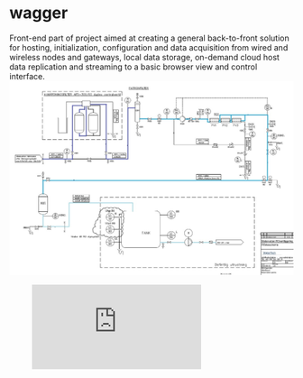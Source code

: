 # wagger
<!-- ![](cloud/client/images/0.png) -->
Front-end part of project aimed at creating a general back-to-front solution for hosting, initialization, configuration and data acquisition from wired and wireless nodes and gateways, local data storage, on-demand cloud host data replication and streaming to a basic browser view and control interface.
![](cloud/client/images/4.jpg)
<!-- blank line -->
<figure class="video_container">
  <iframe src="https://drive.google.com/file/d/1D-FsUaLIGC_kvwJi002GezC3-dXiR3s_/preview" frameborder="0" allowfullscreen="true"> </iframe>
</figure>
<!-- blank line -->
<dl>
  <!-- <dt>Definition list</dt> -->
  <!-- <dd>Is something people use sometimes.</dd> -->
  <!-- <dt>Markdown in HTML</dt> -->
  <!-- <dd>Use HTML <em>tags</em>.</dd> -->
</dl>
